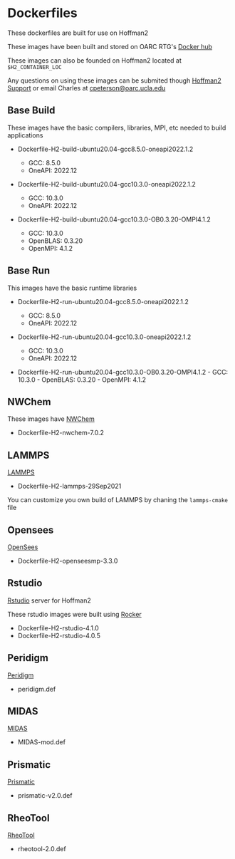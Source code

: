 # Dockerfiles

These dockerfiles are built for use on Hoffman2

These images have been built and stored on OARC RTG's [Docker hub](https://hub.docker.com/orgs/oarcrtg)

These images can also be founded on Hoffman2 located at `$H2_CONTAINER_LOC`

Any questions on using these images can be submited though [Hoffman2 Support](https://support.idre.ucla.edu/helpdesk/Tickets/New) or email Charles at cpeterson@oarc.ucla.edu

## Base Build

These images have the basic compilers, libraries, MPI, etc needed to build applications

- Dockerfile-H2-build-ubuntu20.04-gcc8.5.0-oneapi2022.1.2
	- GCC: 8.5.0
	- OneAPI: 2022.12

- Dockerfile-H2-build-ubuntu20.04-gcc10.3.0-oneapi2022.1.2
	- GCC: 10.3.0
	- OneAPI: 2022.12

- Dockerfile-H2-build-ubuntu20.04-gcc10.3.0-OB0.3.20-OMPI4.1.2
	- GCC: 10.3.0
	- OpenBLAS: 0.3.20
	- OpenMPI: 4.1.2

## Base Run

This images have the basic runtime libraries

- Dockerfile-H2-run-ubuntu20.04-gcc8.5.0-oneapi2022.1.2
	- GCC: 8.5.0
	- OneAPI: 2022.12

- Dockerfile-H2-run-ubuntu20.04-gcc10.3.0-oneapi2022.1.2
	- GCC: 10.3.0
	- OneAPI: 2022.12

- Dockerfile-H2-run-ubuntu20.04-gcc10.3.0-OB0.3.20-OMPI4.1.2
        - GCC: 10.3.0
        - OpenBLAS: 0.3.20
        - OpenMPI: 4.1.2

## NWChem

These images have [NWChem](https://nwchemgit.github.io/)

- Dockerfile-H2-nwchem-7.0.2

## LAMMPS

[LAMMPS](https://www.lammps.org/)

- Dockerfile-H2-lammps-29Sep2021

You can customize you own build of LAMMPS by chaning the `lammps-cmake` file

## Opensees

[OpenSees](https://opensees.berkeley.edu/)

- Dockerfile-H2-openseesmp-3.3.0

## Rstudio

[Rstudio](https://www.rstudio.com/) server for Hoffman2

These rstudio images were built using [Rocker](https://www.rocker-project.org)

- Dockerfile-H2-rstudio-4.1.0
- Dockerfile-H2-rstudio-4.0.5

## Peridigm

[Peridigm](https://github.com/peridigm/peridigm)

- peridigm.def

## MIDAS

[MIDAS](https://github.com/snayfach/MIDAS)

- MIDAS-mod.def 

## Prismatic

[Prismatic](https://prism-em.com/)

- prismatic-v2.0.def 

## RheoTool

[RheoTool](https://github.com/fppimenta/rheoTool)

- rheotool-2.0.def
